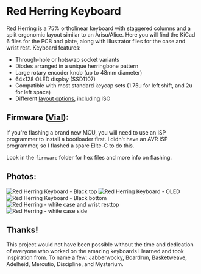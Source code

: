 # Red Herring Keyboard

Red Herring is a 75% ortholinear keyboard with staggered columns and a split ergonomic layout similar to an Arisu/Alice.  Here you will find the KiCad 6 files for the PCB and plate, along with Illustrator files for the case and wrist rest. Keyboard features:
- Through-hole or hotswap socket variants
- Diodes arranged in a unique herringbone pattern
- Large rotary encoder knob (up to 48mm diameter)
- 64x128 OLED display (SSD1107)
- Compatible with most standard keycap sets (1.75u for left shift, and 2u for left space)
- Different [layout options](http://www.keyboard-layout-editor.com/#/gists/cf2afd92ae2ac742f6cb94146715b537), including ISO

## Firmware ([Vial](https://get.vial.today/)):

If you're flashing a brand new MCU, you will need to use an ISP programmer to install a bootloader first. I didn't have an AVR ISP programmer, so I flashed a spare Elite-C to do this.

Look in the `firmware` folder for hex files and more info on flashing.

## Photos:
![Red Herring Keyboard - Black top](https://user-images.githubusercontent.com/800930/158265769-0780c26f-19fc-43e6-8f18-dc18801a05b9.jpg)
![Red Herring Keyboard - OLED](https://user-images.githubusercontent.com/800930/158265796-0049029c-a28b-4969-a473-041e2fd8fc41.jpg)
![Red Herring Keyboard - Black bottom](https://user-images.githubusercontent.com/800930/158265809-506c2c17-90a2-461c-805a-edcc67ee4858.jpg)
![Red Herring - white case and wrist resttop](https://user-images.githubusercontent.com/800930/158265839-f2421fac-abe0-415c-9541-d5451b20d82e.jpg)
![Red Herring - white case side](https://user-images.githubusercontent.com/800930/158265849-ca704bb8-14d1-48b8-b6d9-3dff6fe22589.jpg)

## Thanks!
This project would not have been possible without the time and dedication of everyone who worked on the amazing keyboards I learned and took inspiration from.  To name a few: Jabberwocky, Boardrun, Basketweave, Adelheid, Mercutio, Discipline, and Mysterium.
